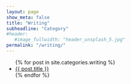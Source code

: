 ```yaml
---
layout: page
show_meta: false
title: "Writing"
subheadline: "Category"
#header:
   #image_fullwidth: "header_unsplash_5.jpg"
permalink: "/writing/"
---
```

<ul>
    {% for post in site.categories.writing %}
    <li><a href="{{ site.url }}{{ site.baseurl }}{{ post.url }}">{{ post.title }}</a></li>
    {% endfor %}
</ul>